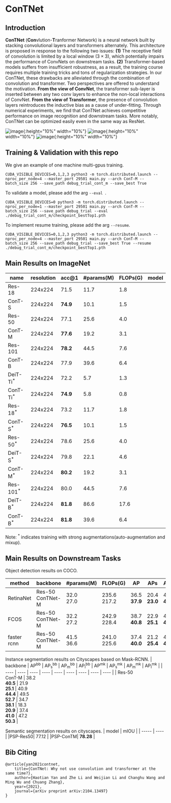 # ConTNet

## Introduction

<!-- **ConTNet** (**Con**vlution-**T**ranformer Network) is proposed mainly in response to the following two issues: (1) ConvNets lack a large receptive field, limiting the performance of ConvNets on downstream tasks. (2) Transformer-based model is not robust enough and requires special training settings or hundreds of millions of images as the pretrain dataset, thereby limiting their adoption. **ConTNet** combines convolution and transformer alternately, which is very robust and can be optimized like ResNet unlike the recently-proposed transformer-based models (e.g., ViT, DeiT) that are sensitive to hyper-parameters and need many tricks when trained from scratch on a midsize dataset (e.g., ImageNet).
  -->

**ConTNet** (**Con**vlution-**T**ranformer Network) is a neural network built by stacking convolutional layers and transformers alternately. This architecture is proposed in response to the following two issues: **(1)** The receptive field of convolution is limited by a local window ($3 \times 3$), which potentially impairs the performance of ConvNets on downstream tasks. **(2)** Transformer-based models suffers from insufficient robustness, as a result, the training course requires multiple training tricks and tons of regularization strategies. In our ConTNet, these drawbacks are alleviated through the combination of convolution and transformer. Two perspectives are offered to understand the motivation. **From the view of ConvNet**, the transformer sub-layer is inserted between any two conv layers to enhance the non-local interactions of ConvNet. **From the view of Transformer**, the presence of convolution layers reintroduces the inductive bias as a cause of under-fitting. Through numerical experiments, we find that ConTNet achieves competitive performance on image recognition and downstream tasks. More notably, ConTNet can be optimized easily even in the same way as ResNet.
<!-- ![image](https://user-images.githubusercontent.com/81896692/119272384-2b904e00-bc38-11eb-87a5-193275cc8be2.png) -->
![image](https://github.com/yan-hao-tian/ConTNet/blob/main/arch4.png){:height="10%" width="10%"}
![image](https://github.com/yan-hao-tian/ConTNet/blob/main/block2.png){:height="10%" width="10%"}
![image](https://github.com/yan-hao-tian/ConTNet/blob/main/block3.png){:height="10%" width="10%"}
## Training & Validation with this repo
We give an example of one machine multi-gpus training.
```
CUDA_VISIBLE_DEVICES=0,1,2,3 python3 -m torch.distributed.launch --nproc_per_node=4 --master_port 29501 main.py --arch ConT-M --batch_size 256 --save_path debug_trial_cont_m --save_best True 
```
To validate a model, please add the arg ```--eval ```.
```
CUDA_VISIBLE_DEVICES=0 python3 -m torch.distributed.launch --nproc_per_node=1 --master_port 29501 main.py --arch ConT-M --batch_size 256 --save_path debug_trial --eval ./debug_trial_cont_m/checkpoint_bestTop1.pth
```
To implement resume training, please add the arg ```--resume```.
```
CUDA_VISIBLE_DEVICES=0,1,2,3 python3 -m torch.distributed.launch --nproc_per_node=4 --master_port 29501 main.py --arch ConT-M --batch_size 256 --save_path debug_trial --save_best True --resume ./debug_trial_cont_m/checkpoint_bestTop1.pth
```
## Main Results on ImageNet

|  name   |   resolution  |   acc@1   |   #params(M) |   FLOPs(G)   |   model   |
| ----  |   ----    |   ----    |   ----    |   ----    |   ----    |
|   Res-18  |   224x224 |  71.5     |   11.7    |   1.8 |       |
|   ConT-S  |   224x224 |  **74.9** |   10.1    |   1.5 |       |
|   Res-50  |   224x224 |  77.1     |   25.6    |   4.0 |       |
|   ConT-M  |   224x224 |  **77.6** |   19.2    |   3.1 |       |
|   Res-101 |   224x224 |  **78.2** |   44.5    |   7.6 |       |
|   ConT-B  |   224x224 |   77.9    |   39.6    |   6.4 |       |
|   DeiT-Ti<sup>*</sup>  |   224x224 |  72.2    |   5.7    |   1.3 |       |
|   ConT-Ti<sup>*</sup>  |   224x224 |  **74.9**|   5.8    |   0.8 |       |
|   Res-18<sup>*</sup>  |   224x224 |  73.2     |   11.7    |   1.8 |       |
|   ConT-S<sup>*</sup>  |   224x224 |  **76.5** |   10.1    |   1.5 |       |
|   Res-50<sup>*</sup>  |   224x224 |  78.6     |   25.6    |   4.0 |       |
|   DeiT-S<sup>*</sup>  |   224x224 |  79.8     |   22.1    |   4.6 |       |
|   ConT-M<sup>*</sup>  |   224x224 |  **80.2** |   19.2    |   3.1 |       |
|   Res-101<sup>*</sup> |   224x224 |  80.0     |   44.5    |   7.6 |       |
|   DeiT-B<sup>*</sup>  |   224x224 |  **81.8** |   86.6    |   17.6|       |
|   ConT-B<sup>*</sup>  |   224x224 |  **81.8** |   39.6    |   6.4 |       |

Note: <sup>*</sup> indicates training with strong augmentations(auto-augmentation and mixup).

## Main Results on Downstream Tasks

Object detection results on COCO.

| method  | backbone  | #params(M)  | FLOPs(G)  | AP    | AP</sup>s<sup>  | AP</sup>m<sup>  | AP</sup>l<sup>  |
| ----    | ----      | ----        | ----      | ----  | --------        | -----           | -----           |
|RetinaNet| Res-50 <br> ConTNet-M|  32.0 <br> 27.0  | 235.6 <br> 217.2  | 36.5 <br> **37.9**  | 20.4 <br> **23.0** | 40.3 <br> **40.6** | 48.1 <br> **50.4** |
| FCOS    | Res-50 <br> ConTNet-M|  32.2 <br> 27.2  | 242.9 <br> 228.4  | 38.7 <br> **40.8**  | 22.9 <br> **25.1** | 42.5 <br> **44.6** | 50.1 <br> **53.0** |
| faster rcnn | Res-50 <br> ConTNet-M|  41.5 <br> 36.6  | 241.0 <br> 225.6  | 37.4 <br> **40.0**  | 21.2 <br> **25.4** | 41.0 <br> **43.0** | 48.1 <br> **52.0** |
  
Instance segmentation results on Cityscapes based on Mask-RCNN.
| backbone  | AP<sup>bb</sup> | AP<sub>s</sub><sup>bb</sup> | AP<sub>m</sub><sup>bb</sup> | AP<sub>l</sub><sup>bb</sup> | AP<sup>mk</sup> | AP<sub>s</sub><sup>mk</sup> | AP<sub>m</sub><sup>mk</sup> | AP<sub>l</sub><sup>mk</sup> |
| ----      | ----    | ----  | ----  | ----  | ----  | ----  | ----  | ----  |
| Res-50 <br> ConT-M  | 38.2 <br> **40.5**  | 21.9 <br> **25.1**  | 40.9 <br> **44.4** | 49.5 <br> **52.7** | 34.7 <br> **38.1** | 18.3 <br> **20.9** | 37.4 <br> **41.0** | 47.2 <br> **50.3** |

Semantic segmentation results on cityscapes.
| model | mIOU  |
| ----- | ----  |
|PSP-Res50| 77.12 |
|PSP-ConTM| **78.28** |

## Bib Citing 
```
@article{yan2021contnet,
    title={ConTNet: Why not use convolution and transformer at the same time?},
    author={Haotian Yan and Zhe Li and Weijian Li and Changhu Wang and Ming Wu and Chuang Zhang},
    year={2021},
    journal={arXiv preprint arXiv:2104.13497}
}
```
